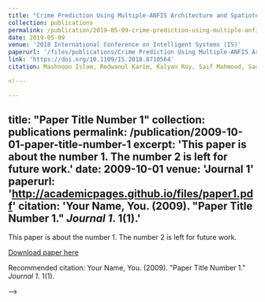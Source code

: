 ```yaml
---
title: "Crime Prediction Using Multiple-ANFIS Architecture and Spatiotemporal Data"
collection: publications
permalink: /publication/2019-05-09-crime-prediction-using-multiple-anfis-architecture-and-spatiotemporal-data
date: 2019-05-09
venue: '2018 International Conference on Intelligent Systems (IS)'
paperurl: '/files/publications/Crime Prediction Using Multiple-ANFIS Architecture and Spatiotemporal Data.pdf'
link: 'https://doi.org/10.1109/IS.2018.8710564'
citation: Mashnoon Islam, Redwanul Karim, Kalyan Roy, Saif Mahmood, Sadat Hossain, Rashedur M Rahman. (2018). &quot;Crime Prediction Using Multiple-ANFIS Architecture and Spatiotemporal Data.&quot; <i>2018 International Conference on Intelligent Systems (IS)</i> 58-65. doi: 10.1109/IS.2018.8710564'

<!---

---
```

title: "Paper Title Number 1"
collection: publications
permalink: /publication/2009-10-01-paper-title-number-1
excerpt: 'This paper is about the number 1. The number 2 is left for future work.'
date: 2009-10-01
venue: 'Journal 1'
paperurl: 'http://academicpages.github.io/files/paper1.pdf'
citation: 'Your Name, You. (2009). &quot;Paper Title Number 1.&quot; <i>Journal 1</i>. 1(1).'
---
This paper is about the number 1. The number 2 is left for future work.

[Download paper here](http://academicpages.github.io/files/paper1.pdf)

Recommended citation: Your Name, You. (2009). "Paper Title Number 1." <i>Journal 1</i>. 1(1).

-->
